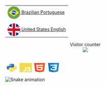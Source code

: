 <div style="display: inline_block"><br>
  <table> 
    <tr>
    <td>
      <a href='https://github.com/Metioflar/Metioflar/blob/main/README_PT_BR.MD'> 
       <img align="center" alt="Nicolle-Python" height="40" width="40" src="https://raw.githubusercontent.com/Metioflar/Metioflar/main/brazil.png">              Brazilian Portuguese</a> <p style="width: 200"></p>
  <a href='https://github.com/Metioflar'> <img align="center" alt="Nicolle-Python" height="40" width="40" src="uk-circle-01.png">
    United States English </a>
      </td>
      </tr>
  </table>
 </div>
<p align="center"> 
 Visitor counter <br>
  <img src="https://profile-counter.glitch.me/Metioflar/count.svg" />
</p>

  <div style="display: inline_block"><br>
      <img align="center" alt="Nicolle-Python" height="30" width="40" src="https://raw.githubusercontent.com/devicons/devicon/master/icons/python/python-original.svg">
  <img align="center" alt="Nicolle-Js" height="30" width="40" src="https://raw.githubusercontent.com/devicons/devicon/master/icons/javascript/javascript-plain.svg">
  <img align="center" alt="Nicolle-HTML" height="30" width="40" src="https://raw.githubusercontent.com/devicons/devicon/master/icons/html5/html5-original.svg">
  <img align="center" alt="Nicolle-CSS" height="30" width="40" src="https://raw.githubusercontent.com/devicons/devicon/master/icons/css3/css3-original.svg">
</div>
   
<div> 
 
  ![Snake animation](https://github.com/natorjunior/natorjunior/blob/output/github-contribution-grid-snake.svg)
 
</div>
